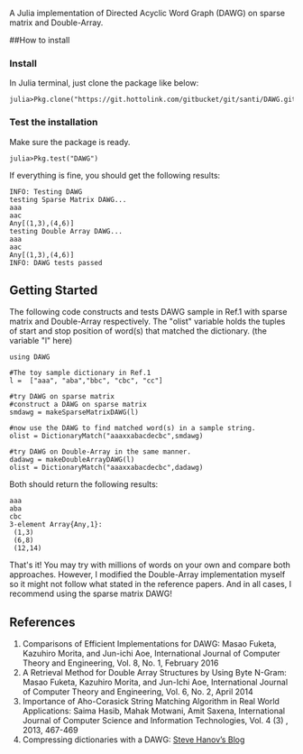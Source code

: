 A Julia implementation of Directed Acyclic Word Graph (DAWG) on sparse matrix and Double-Array.

##How to install

### Install
In Julia terminal, just clone the package like below:

```
julia>Pkg.clone("https://git.hottolink.com/gitbucket/git/santi/DAWG.git")
```

### Test the installation
Make sure the package is ready.

```
julia>Pkg.test("DAWG")
```
If everything is fine, you should get the following results:

```
INFO: Testing DAWG
testing Sparse Matrix DAWG...
aaa
aac
Any[(1,3),(4,6)]
testing Double Array DAWG...
aaa
aac
Any[(1,3),(4,6)]
INFO: DAWG tests passed
```


## Getting Started
The following code constructs and tests DAWG sample in Ref.1 with sparse matrix and Double-Array respectively. The "olist" variable holds the tuples of start and stop position of word(s) that matched the dictionary. (the variable "l" here)

```
using DAWG

#The toy sample dictionary in Ref.1
l =  ["aaa", "aba","bbc", "cbc", "cc"]

#try DAWG on sparse matrix
#construct a DAWG on sparse matrix
smdawg = makeSparseMatrixDAWG(l)

#now use the DAWG to find matched word(s) in a sample string.
olist = DictionaryMatch("aaaxxabacdecbc",smdawg)

#try DAWG on Double-Array in the same manner.
dadawg = makeDoubleArrayDAWG(l)
olist = DictionaryMatch("aaaxxabacdecbc",dadawg)
```
Both should return the following results:

```
aaa
aba
cbc
3-element Array{Any,1}:
 (1,3)
 (6,8)
 (12,14)
```

That's it! You may try with millions of words on your own and compare both approaches. However, I modified the Double-Array implementation myself so it might not follow what stated in the reference papers. And in all cases, I recommend using the sparse matrix DAWG!

## References
1. Comparisons of Efficient Implementations for DAWG: Masao Fuketa, Kazuhiro Morita, and Jun-ichi Aoe, International Journal of Computer Theory and Engineering, Vol. 8, No. 1, February 2016
2. A Retrieval Method for Double Array Structures by Using Byte N-Gram: Masao Fuketa, Kazuhiro Morita, and Jun-Ichi Aoe, International Journal of Computer Theory and Engineering, Vol. 6, No. 2, April 2014
3. Importance of Aho-Corasick String Matching Algorithm in Real World Applications: Saima Hasib, Mahak Motwani, Amit Saxena, International Journal of Computer Science and Information Technologies, Vol. 4 (3) , 2013, 467-469
4. Compressing dictionaries with a DAWG: [Steve Hanov’s Blog](http://stevehanov.ca/blog/index.php?id=115)


